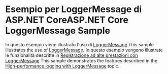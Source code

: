 # <a name="aspnet-core-loggermessage-sample"></a><span data-ttu-id="ba5bb-101">Esempio per LoggerMessage di ASP.NET Core</span><span class="sxs-lookup"><span data-stu-id="ba5bb-101">ASP.NET Core LoggerMessage Sample</span></span>

<span data-ttu-id="ba5bb-102">In questo esempio viene illustrato l'uso di [LoggerMessage](https://docs.microsoft.com/dotnet/api/microsoft.extensions.logging.loggermessage).</span><span class="sxs-lookup"><span data-stu-id="ba5bb-102">This sample illustrates the use of [LoggerMessage](https://docs.microsoft.com/dotnet/api/microsoft.extensions.logging.loggermessage).</span></span> <span data-ttu-id="ba5bb-103">In questo esempio vengono illustrate le funzionalità descritte in [Registrazione ad alte prestazioni con LoggerMessage](https://docs.microsoft.com/aspnet/core/fundamentals/logging/loggermessage).</span><span class="sxs-lookup"><span data-stu-id="ba5bb-103">This sample demonstrates the features described in the [High-performance logging with LoggerMessage](https://docs.microsoft.com/aspnet/core/fundamentals/logging/loggermessage) topic.</span></span>
